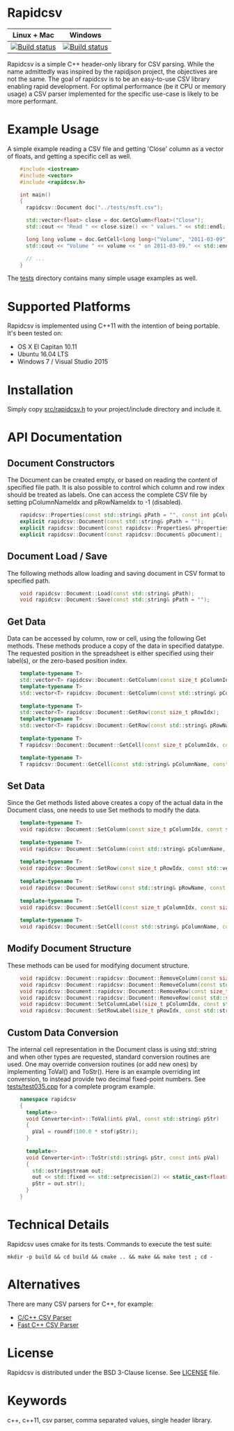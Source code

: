 Rapidcsv
========

| **Linux + Mac** | **Windows** |
|-----------------|-------------|
| [![Build status](https://travis-ci.org/d99kris/rapidcsv.svg?branch=master)](https://travis-ci.org/d99kris/rapidcsv) | [![Build status](https://ci.appveyor.com/api/projects/status/yyc65as5ln6m6i8l/branch/master?svg=true)](https://ci.appveyor.com/project/d99kris/rapidcsv/branch/master) |

Rapidcsv is a simple C++ header-only library for CSV parsing. While the name admittedly was inspired
by the rapidjson project, the objectives are not the same. The goal of rapidcsv is to be an easy-to-use
CSV library enabling rapid development. For optimal performance (be it CPU or memory usage) a CSV
parser implemented for the specific use-case is likely to be more performant.

Example Usage
=============
A simple example reading a CSV file and getting 'Close' column as a vector of floats, and getting a
specific cell as well.

```cpp
    #include <iostream>
    #include <vector>
    #include <rapidcsv.h>

    int main()
    {
      rapidcsv::Document doc("../tests/msft.csv");

      std::vector<float> close = doc.GetColumn<float>("Close");
      std::cout << "Read " << close.size() << " values." << std::endl;

      long long volume = doc.GetCell<long long>("Volume", "2011-03-09");
      std::cout << "Volume " << volume << " on 2011-03-09." << std::endl;

      // ...
    }
```

The [tests](https://github.com/d99kris/rapidcsv/tree/master/tests) directory contains many simple usage
examples as well.

Supported Platforms
===================
Rapidcsv is implemented using C++11 with the intention of being portable. It's been tested on:
- OS X El Capitan 10.11
- Ubuntu 16.04 LTS
- Windows 7 / Visual Studio 2015

Installation
============
Simply copy [src/rapidcsv.h](https://raw.githubusercontent.com/d99kris/rapidcsv/master/src/rapidcsv.h) to your project/include directory and include it. 

API Documentation
=================

Document Constructors
---------------------
The Document can be created empty, or based on reading the content of specified file path. It is also possible to control which column and row index should be treated as labels. One can access the complete CSV file by setting pColumnNameIdx and pRowNameIdx to -1 (disabled).

```cpp
    rapidcsv::Properties(const std::string& pPath = "", const int pColumnNameIdx = 0, const int pRowNameIdx = 0, const bool pHasCR = DEFAULT_HASCR);
    explicit rapidcsv::Document(const std::string& pPath = "");
    explicit rapidcsv::Document(const rapidcsv::Properties& pProperties);
    explicit rapidcsv::Document(const rapidcsv::Document& pDocument);
```

Document Load / Save
--------------------
The following methods allow loading and saving document in CSV format to specified path.

```cpp
    void rapidcsv::Document::Load(const std::string& pPath);
    void rapidcsv::Document::Save(const std::string& pPath = "");
```

Get Data
--------
Data can be accessed by column, row or cell, using the following Get methods. These methods produce a copy of the data in specified datatype. The requested position in the spreadsheet is either specified using their label(s), or the zero-based position index.

```cpp
    template<typename T>
    std::vector<T> rapidcsv::Document::GetColumn(const size_t pColumnIdx);
    template<typename T>
    std::vector<T> rapidcsv::Document::GetColumn(const std::string& pColumnName);
    
    template<typename T>
    std::vector<T> rapidcsv::Document::GetRow(const size_t pRowIdx);
    template<typename T>
    std::vector<T> rapidcsv::Document::GetRow(const std::string& pRowName);
    
    template<typename T>
    T rapidcsv::Document::Document::GetCell(const size_t pColumnIdx, const size_t pRowIdx);

    template<typename T>
    T rapidcsv::Document::GetCell(const std::string& pColumnName, const std::string& pRowName);
```

Set Data
--------
Since the Get methods listed above creates a copy of the actual data in the Document class, one needs to use Set methods to modify the data.

```cpp
    template<typename T>
    void rapidcsv::Document::SetColumn(const size_t pColumnIdx, const std::vector<T>& pColumn);
    
    template<typename T>
    void rapidcsv::Document::SetColumn(const std::string& pColumnName, const std::vector<T>& pColumn);
    
    template<typename T>
    void rapidcsv::Document::SetRow(const size_t pRowIdx, const std::vector<T>& pRow);
    
    template<typename T>
    void rapidcsv::Document::SetRow(const std::string& pRowName, const std::vector<T>& pRow);
    
    template<typename T>
    void rapidcsv::Document::SetCell(const size_t pColumnIdx, const size_t pRowIdx, const T& pCell);
    
    template<typename T>
    void rapidcsv::Document::SetCell(const std::string& pColumnName, const std::string& pRowName, const T& pCell);
```

Modify Document Structure
-------------------------
These methods can be used for modifying document structure.

```cpp
    void rapidcsv::Document::rapidcsv::Document::RemoveColumn(const size_t pColumnIdx);
    void rapidcsv::Document::rapidcsv::Document::RemoveColumn(const std::string& pColumnName);
    void rapidcsv::Document::rapidcsv::Document::RemoveRow(const size_t pRowIdx);
    void rapidcsv::Document::rapidcsv::Document::RemoveRow(const std::string& pRowName);
    void rapidcsv::Document::SetColumnLabel(size_t pColumnIdx, const std::string& pColumnName);
    void rapidcsv::Document::SetRowLabel(size_t pRowIdx, const std::string& pRowName);
```

Custom Data Conversion
----------------------
The internal cell representation in the Document class is using std::string and when other types are requested, standard conversion routines are used. One may override conversion routines (or add new ones) by implementing ToVal() and ToStr(). Here is an example overriding int conversion, to instead provide two decimal fixed-point numbers. See [tests/test035.cpp](https://github.com/d99kris/rapidcsv/blob/master/tests/test035.cpp) for a complete program example.

```cpp
    namespace rapidcsv
    {
      template<>
      void Converter<int>::ToVal(int& pVal, const std::string& pStr)
      {
        pVal = roundf(100.0 * stof(pStr));
      }
    
      template<>
      void Converter<int>::ToStr(std::string& pStr, const int& pVal)
      {
        std::ostringstream out;
        out << std::fixed << std::setprecision(2) << static_cast<float>(pVal) / 100.0f;
        pStr = out.str();
      }
    }
```

Technical Details
=================
Rapidcsv uses cmake for its tests. Commands to execute the test suite:

    mkdir -p build && cd build && cmake .. && make && make test ; cd -

Alternatives
============
There are many CSV parsers for C++, for example:
- [C/C++ CSV Parser](https://sourceforge.net/projects/cccsvparser/)
- [Fast C++ CSV Parser](https://github.com/ben-strasser/fast-cpp-csv-parser)

License
=======
Rapidcsv is distributed under the BSD 3-Clause license. See [LICENSE](https://github.com/d99kris/rapidcsv/blob/master/LICENSE) file.

Keywords
========
c++, c++11, csv parser, comma separated values, single header library.

